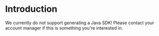 # Introduction

We currently do not support generating a Java SDK! Please contact your account manager if this is something you're interested in.
